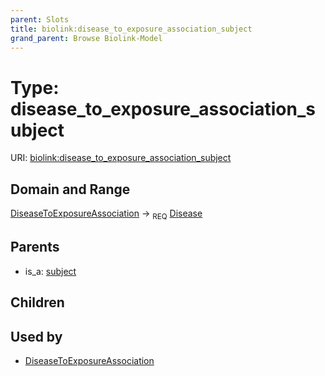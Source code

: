 ```yaml
---
parent: Slots
title: biolink:disease_to_exposure_association_subject
grand_parent: Browse Biolink-Model
---
```


# Type: disease_to_exposure_association_subject




URI: [biolink:disease_to_exposure_association_subject](https://w3id.org/biolink/vocab/disease_to_exposure_association_subject)

## Domain and Range

[DiseaseToExposureAssociation](DiseaseToExposureAssociation.md) ->  <sub>REQ</sub> [Disease](Disease.md)

## Parents

 *  is_a: [subject](subject.md)

## Children


## Used by

 * [DiseaseToExposureAssociation](DiseaseToExposureAssociation.md)
